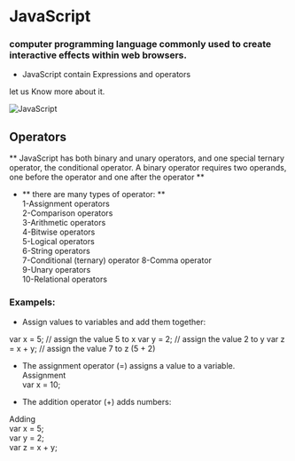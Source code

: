 # JavaScript

 ### computer programming language commonly used to create interactive effects within web browsers. 

* JavaScript contain Expressions and operators

 let us Know more about it.
>
![JavaScript](https://res.cloudinary.com/practicaldev/image/fetch/s--sqXFkEvv--/c_imagga_scale,f_auto,fl_progressive,h_420,q_auto,w_1000/https://upload.wikimedia.org/wikipedia/commons/thumb/9/99/Unofficial_JavaScript_logo_2.svg/1920px-Unofficial_JavaScript_logo_2.svg.png)

## Operators 

** JavaScript has both binary and unary operators, and one special ternary operator, the conditional operator. A binary operator requires two operands, one before the operator and one after the operator **
 



* ** there are many types of operator: **  
1-Assignment operators   
2-Comparison operators  
3-Arithmetic operators  
4-Bitwise operators  
5-Logical operators  
6-String operators  
7-Conditional (ternary) operator
8-Comma operator  
9-Unary operators  
10-Relational operators

### Exampels:

- Assign values to variables and add them together:
       
      
var x = 5;         // assign the value 5 to x
var y = 2;         // assign the value 2 to y
var z = x + y;     // assign the value 7 to z (5 + 2)

- The assignment operator (=) assigns a value to a variable.  
Assignment  
var x = 10;

- The addition operator (+) adds numbers:

Adding       
var x = 5;    
var y = 2;         
var z = x + y;


